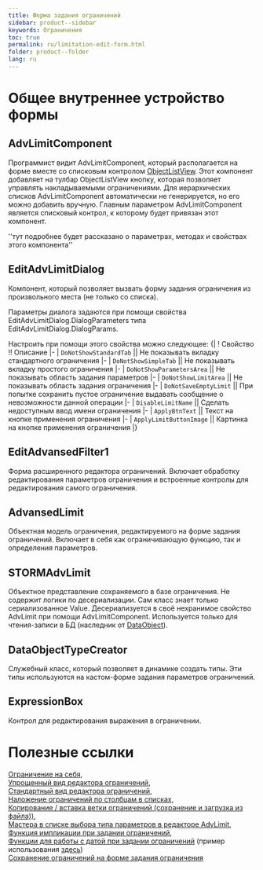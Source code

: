 ```yaml
---
title: Форма задания ограничений
sidebar: product--sidebar
keywords: Ограничения
toc: true
permalink: ru/limitation-edit-form.html
folder: product--folder
lang: ru
---
```


# Общее внутреннее устройство формы
## AdvLimitComponent

Программист видит AdvLimitComponent, который располагается на форме вместе со списковым контролом [ObjectListView](object-list-view.html). Этот компонент добавляет на тулбар ObjectListView кнопку, которая позволяет управлять накладываемыми ограничениями. Для иерархических списков AdvLimitComponent автоматически не генерируется, но его можно добавить вручную. Главным параметром AdvLimitComponent является списковый контрол, к которому будет привязан этот компонент.

''тут подробнее будет рассказано о параметрах, методах и свойствах этого компонента''

## EditAdvLimitDialog

Компонент, который позволяет вызвать форму задания ограничения из произвольного места (не только со списка).

Параметры диалога задаются при помощи свойства EditAdvLimitDialog.DialogParameters типа EditAdvLimitDialog.DialogParams.

Настроить при помощи этого свойства можно следующее:
{|
! Свойство !! Описание
|-
| `DoNotShowStandardTab` || Не показывать вкладку стандартного ограничения
|-
| `DoNotShowSimpleTab` || Не показывать вкладку простого ограничения
|-
| `DoNotShowParametersArea` || Не показывать область задания параметров
|-
| `DoNotShowLimitArea` || Не показывать область задания ограничения
|-
| `DoNotSaveEmptyLimit` || При попытке сохранить пустое ограничение выдавать сообщение о невозможности данной операции
|-
| `DisableLimitName` || Сделать недоступным ввод имени ограничения
|-
| `ApplyBtnText` || Текст на кнопке применения ограничения
|-
| `ApplyLimitButtonImage` || Картинка на кнопке применения ограничения
|}


## EditAdvansedFilter1

Форма расширенного редактора ограничений. Включает обработку редактирования параметров ограничения и встроенные контролы для редактирования самого ограничения.

## AdvansedLimit

Объектная модель ограничения, редактируемого на форме задания ограничений. Включает в себя как ограничивающую функцию, так и определения параметров.

## STORMAdvLimit

Объектное представление сохраняемого в базе ограничения. Не содержит логики по десериализации. Сам класс знает только сериализованное Value. Десериализуется в своё нехранимое свойство AdvLimit при помощи AdvLimitComponent. Используется только для чтения-записи в БД (наследник от [DataObject](dataobject.html)).

## DataObjectTypeCreator

Служебный класс, который позволяет в динамике создать типы. Эти типы используются на кастом-форме задания параметров ограничений.

## ExpressionBox

Контрол для редактирования выражения в ограничении.

# Полезные ссылки

[Ограничение на себя](self-limit.html), <BR>
[Упрощенный вид редактора ограничений](limit-editor-simple-view.html), <BR>
[Стандартный вид редактора ограничений](standart-view-limits-editor.html), <BR>
[Наложение ограничений по столбцам в списках](nalozhenie-ogranichenij-po-stolbcam-v-spiskah.html), <BR>
[Копирование / вставка ветки ограничений (сохранение и загрузка из файла))](copy--paste-branch--limitation-preservation-and-load-of-file.html), <BR>
[Мастера в списке выбора типа параметров в редакторе AdvLimit](masters-in-list-selection-type-parameters-in--adv-limit.html),<BR>
[Функция импликации при задании ограничений](implication-in-limits.html),<BR>
[Функции для работы с датой при задании ограничений](date-time-funtions-in-limits.html) (пример использования [здесь](date-limits--standart-view.html))<BR>
[Сохранение ограничений на форме задания ограничения](adv-limit-function-serialization.html)
